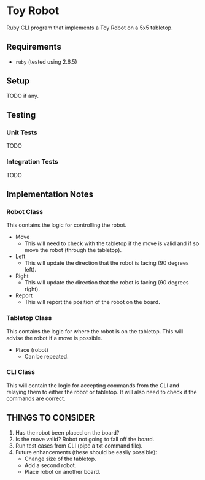 # Toy Robot

Ruby CLI program that implements a Toy Robot on a 5x5 tabletop.

## Requirements

- `ruby` (tested using 2.6.5)

## Setup

TODO if any.

## Testing

### Unit Tests

TODO

### Integration Tests

TODO

## Implementation Notes

### Robot Class

This contains the logic for controlling the robot.

- Move
  - This will need to check with the tabletop if the move is valid and if so
    move the robot (through the tabletop).
- Left
  - This will update the direction that the robot is facing (90 degrees left).
- Right
  - This will update the direction that the robot is facing (90 degrees right).
- Report
  - This will report the position of the robot on the board.

### Tabletop Class

This contains the logic for where the robot is on the tabletop. This will
advise the robot if a move is possible.

- Place (robot)
  - Can be repeated.

### CLI Class

This will contain the logic for accepting commands from the CLI and relaying
them to either the robot or tabletop. It will also need to check if the
commands are correct.

## THINGS TO CONSIDER

1. Has the robot been placed on the board?
2. Is the move valid? Robot not going to fall off the board.
3. Run test cases from CLI (pipe a txt command file).
4. Future enhancements (these should be easily possible):
    - Change size of the tabletop.
    - Add a second robot.
    - Place robot on another board.

